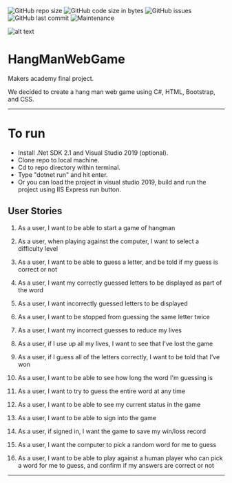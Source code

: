 ![GitHub repo size](https://img.shields.io/github/repo-size6JoeB/HangManWebGame?style=for-the-badge)
![GitHub code size in bytes](https://img.shields.io/github/languages/code-size/6JoeB/HangManWebGame?style=for-the-badge)
![GitHub issues](https://img.shields.io/github/issues-raw/6JoeB/HangManWebGame?style=for-the-badge)
![GitHub last commit](https://img.shields.io/github/last-commit/6JoeB/HangManWebGame?style=for-the-badge)
![Maintenance](https://img.shields.io/maintenance/no/2019?style=for-the-badge)

![alt text](https://ca.slack-edge.com/TBPN1712Q-UNH1PN80J-9d7ff3090eb0-512 "Tim was Here")

# HangManWebGame
Makers academy final project.

We decided to create a hang man web game using C#, HTML, Bootstrap, and CSS.

--------
# To run

* Install .Net SDK 2.1 and Visual Studio 2019 (optional).
* Clone repo to local machine.
* Cd to repo directory within terminal.
* Type "dotnet run" and hit enter.
* Or you can load the project in visual studio 2019, build and run the project using IIS Express run button.


User Stories
-----

1. As a user, I want to be able to start a game of hangman

2. As a user, when playing against the computer, I want to select a difficulty level

3. As a user, I want to be able to guess a letter, and be told if my guess is correct or not

4. As a user, I want my correctly guessed letters to be displayed as part of the word

5. As a user, I want incorrectly guessed letters to be displayed

6. As a user, I want to be stopped from guessing the same letter twice

7. As a user, I want my incorrect guesses to reduce my lives

8. As a user, if I use up all my lives, I want to see that I’ve lost the game

9. As a user, if I guess all of the letters correctly, I want to be told that I’ve won

10. As a user, I want to be able to see how long the word I'm guessing is

11. As a user, I want to try to guess the entire word at any time

12. As a user, I want to be able to see my current status in the game

13. As a user, I want to be able to sign into the game

14. As a user, if signed in, I want the game to save my win/loss record

15. As a user, I want the computer to pick a random word for me to guess

16. As a user, I want to be able to play against a human player who can pick a word for me to guess, and confirm if my answers are correct or not


-----
